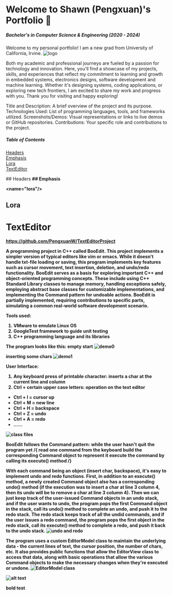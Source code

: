 # Welcome to Shawn \(Pengxuan\)'s Portfolio 🏅
##### *Bachelor's in Computer Science & Engineering (2020 - 2024)*
Welcome to my personal portfolio! I am a new grad from University of California, Irvine. ![logo](https://github.com/PengxuanW/portfolio/blob/main/images/uci_logo.png?raw=true)


Both my academic and professional journeys are fueled by a passion for technology and innovation. Here, you'll find a showcase of my projects, skills, and experiences that reflect my commitment to learning and growth in embedded systems, electronics designs, software development and machine learning. Whether it's designing systems, coding applications, or exploring new tech frontiers, I am excited to share my work and progress with you. Thank you for visiting and happy exploring!

Title and Description: A brief overview of the project and its purpose.
Technologies Used: List of programming languages, tools, and frameworks utilized.
Screenshots/Demos: Visual representations or links to live demos or GitHub repositories.
Contributions: Your specific role and contributions to the project.

##### Table of Contents  
[Headers](#headers)  
[Emphasis](#emphasis)  
[Lora](#lora)  
[TextEditor](#texteditor)  
    
<a name="headers"/>
## Headers

<b name="emphasis"/>
## Emphasis


<name="lora"/>
## Lora

# TextEditor
https://github.com/PengxuanW/TextEditorProject

A programming project in C++ called BooEdit.
This project implements a simpler version of typical editors like vim or emacs. While it doesn't handle txt-file loading or saving, this program implements key features such as cursor movement, text insertion, deletion, and undo/redo functionality. BooEdit serves as a basis for exploring important C++ and object-oriented programming concepts. These include using C++ Standard Library classes to manage memory, handling exceptions safely, employing abstract base classes for customizable implementations, and implementing the Command pattern for undoable actions. BooEdit is partially implemented, requiring contributions to specific parts, simulating a common real-world software development scenario.

Tools used: 
1. VMware to emulate Linux OS
2. GoogleTest framework to guide unit testing
3. C++ programming language and its libraries

The program looks like this:
empty start
![demo0](https://github.com/PengxuanW/portfolio/blob/main/images/TextEditProjDemo0.png?raw=true)

inserting some chars
![demo1](https://github.com/PengxuanW/portfolio/blob/main/images/TextEditDemo1.png?raw=true)

User Interface:
1. Any keyboard press of printable character: inserts a char at the current line and column
2. Ctrl + certain upper case letters: operation on the text editor
  - Ctrl + I = cursor up
  - Ctrl + M = new line
  - Ctrl + H = backspace
  - Ctrl + Z = undo
  - Ctrl + A = redo
  - ......

![class files](https://github.com/PengxuanW/portfolio/blob/main/images/TextEditClassFiles.png?raw=true)

BooEdit follows the Command pattern:
while the user hasn't quit the program yet
/{
    read one command from the keyboard
    build the corresponding Command object to represent it
    execute the command by calling its execute() method
/}

With each command being an object (insert char, backspace), it's easy to implement undo and redo functions. First, in addition to an execute() method, a newly created Command object also has a corresponding undo() method (if the execution was to insert a char at line 3 column 4, then its undo will be to remove a char at line 3 column 4). Then we can just keep track of the user-issued Command objects in an undo stack, and if the user wants to undo, the program pops the first Command object in the stack, call its undo() method to complete an undo, and push it to the redo stack. The redo stack keeps track of all the undid commands, and if the user issues a redo command, the program pops the first object in the redo stack, call its execute() method to complete a redo, and push it back to the undo stack. 
![undo and redo](https://github.com/PengxuanW/portfolio/blob/main/images/TextEditUndoRedo.png?raw=true)

The program uses a custom EditorModel class to maintain the underlying data - the current lines of text, the cursor position, the number of chars, etc. It also provides public functions that allow the EditorView class to access that data, along with basic operations that allow the various Command objects to make the necessary changes when they're executed or undone.
![EditorModel class](https://github.com/PengxuanW/portfolio/blob/main/images/TextEditEditorModelClass.png?raw=true)

![alt text](https://github.com/PengxuanW/portfolio/blob/main/images/Screenshot%202024-06-14%20183854.png?raw=true)

bold test
